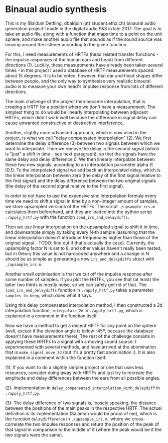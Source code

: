 Binaual audio synthesis
=======================

This is my (Balduin Dettling, dbalduin (at) student.ethz.ch) binaural audio
generation project I made in the digital audio P&S in late 2017. The goal
is to take an audio file, along with a function that maps time to a point
on the unit sphere, and make another audio file that sounds as if the sound
source was moving around the listener according to the given function.

For this, I need measurements of HRTFs (head related transfer functions -
the impulse responses of the human ears and head) from different directions
(1). Luckily, these measurements have already been taken several times - in
this project I used a database of HRTF measurements spaced about 15
degrees. It is to be noted, however, that ear and head shapes differ
between people, and the only way to synthesise very realistic binaural
audio is to measure your own head's impulse response from lots of different
directions.

The main challenge of the project then became interpolation, that is
creating a HRTF for a position where we don't have a measurement. The
simplest thing to do would be linearly interpolating between adjacent
HRTFs, which didn't work well because the difference in signal delay can
cause unwanted constructive or destructive interference.

Another, slightly more advanced approach, which is now used in the project,
is what we call "delay compensated interpolation" (2). We first determine
the delay difference (3) between two signals between which we want to
interpolate. Then we remove the delay in the second signal (which is "just"
a shift in time - see next paragraph), so that the signals have the same
delay and delay difference 0. We then linearly interpolate between these
two new signals, according to an interpolation parameter alpha ∈ [0,1]. To
the interpolated signal we add back an interpolated delay, which is the
linear interpolation between zero (the delay of the first signal relative
to the first signal) and the delay difference between the two original
signals (the delay of the second signal relative to the first signal).

In order to not have to use the expensive sinc interpolation formula every
time we need to shift a signal in time by a non-integer amount of samples,
we store upsampled versions of the HRTFs. The script `./upsample_irs.m`
calculates them beforehand, and they are loaded into the python script
`./apply_hrtf.py` with the function `load_irs_and_delaydiffs`.

Then we use linear interpolation on the upsampled signal to shift it in
time, and downsample simply by taking every N-th sample (assuming that the
linear interpolation doesn't introduce frequencies higher than those of the
original signal - TODO: find out if that's actually the case). Currently,
the upsampling factor N is set to 8, and other values haven't really been
tested, but in theory this value is not hardcoded anywhere and a change in
N should be as simple as generating a new `irs_and_delaydiffs` struct with
`./upsample_irs.m`.

Another small optimisation is that we cut off the impulse response after
some number of samples. If you plot the HRTFs, you see that (at least) the
latter two thirds is mostly noise, so we can safely get rid of that. The
`load_irs_and_delaydiffs` function in `./apply_hrtf.py` takes a parameter
`samples_to_keep`, which does what it says.

Using this delay compensated interpolation method, I then constructed a 2d
interpolation function, `interpolate_2d` in `./apply_hrtf.py`, which is
explained in a comment in the function itself.

Now we have a method to get a decent HRTF for any point on the sphere
(well, except if the elevation angle is below -45º, because the database
doesn't have measurements there). The rest of the challenge consists in
applying these HRTFs to a signal with a moving sound source. I experimented
with several methods, and have arrived at the abomination that is
`make_signal_move_2d` (but it's a pretty fast abomination :). It is also
explained in a comment within the function itself.

(1): If you want to do a slightly simpler project or one that uses less
resources, consider doing away with HRTFs and just try to recreate the
amplitude and delay differences between the ears from all possible angles.

(2): Implementation in `delay_compensated_interpolation_with_delaydiff` in
`./apply_hrtf.py`.

(3): The delay difference of two signals is, loosely speaking, the distance
between the positions of the main peaks in the respective HRTF. The actual
definition is its implementation (Salamon would be proud of me), which is
the function `delaydifference` in `./upsample_irs.m,` where we
cross-correlate the two impulse responses and return the position of the
peak of that signal in comparison to the middle of it (where the peak would
be if the two signals were the same).

